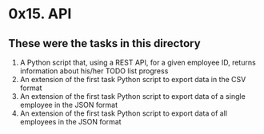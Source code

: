 # 0x15. API
## These were the tasks in this directory

1. A Python script that, using a REST API, for a given employee ID, returns information about his/her TODO list progress
2. An extension of the first task Python script to export data in the CSV format
3. An extension of the first task Python script to export data of a single employee in the JSON format
4. An extension of the first task Python script to export data of all employees in the JSON format